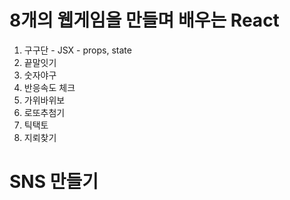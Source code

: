 # 8개의 웹게임을 만들며 배우는 React
  1. 구구단
    - JSX
    - props, state
  2. 끝말잇기
  3. 숫자야구
  4. 반응속도 체크
  5. 가위바위보
  6. 로또추첨기
  7. 틱택토
  8. 지뢰찾기

# SNS 만들기
